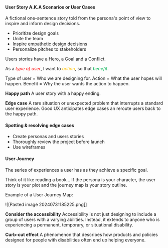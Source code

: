#### **User Story A.K.A Scenarios or User Cases**
A fictional one-sentence story told from the persona's point of view to inspire and inform design decisions.

- Prioritize design goals
- Unite the team
- Inspire empathetic design decisions
- Personalize pitches to stakeholders

Users stories have a Hero, a Goal and a Conflict.

As a *<span style="font-style:italic; color:rgb(255, 0, 0)">type of user</span>*, I want to *<span style="font-style:italic; color:rgb(255, 192, 0)">action</span>*, so that *<span style="font-style:italic; color:rgb(0, 176, 80)">benefit</span>*.

Type of user = Who we are designing for.
Action = What the user hopes will happen.
Benefit = Why the user wants the action to happen.

**Happy path**
A user story with a happy ending.

**Edge case**
A rare situation or unexpected problem that interrupts a standard user experience. Good UX anticipates edge cases an reroute users back to the happy path.

#### **Spotting & resolving edge cases**
- Create personas and users stories
- Thoroughly review the project before launch
- Use wireframes

#### **User Journey**
The series of experiences a user has as they achieve a specific goal.

Think of it like reading a book... If the persona is your character, the user story is your plot and the journey map is your story outline.

Example of a User Journey Map:

![[Pasted image 20240731185225.png]]

**Consider the accessibility**
Accessibility is not just designing to include a group of users with a varying abilities.
Instead, it extends to anyone who is experiencing a permanent, temporary, or situational disability.

**Curb-cut effect**
A phenomenon that describes how products and policies designed for people with disabilities often end up helping everyone.

